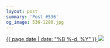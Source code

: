```yaml
---
layout: post
summary: 'Post #536'
og_image: 536-1280.jpg
---
```


<p>
 <time>
  <a href="/536">
   {{ page.date | date: "%B %-d, %Y" }}
  </a>
 </time>
 <a href="/536">
  <img sizes="(min-width: 700px) 50vw, calc(100vw - 2rem)" src="{{ site.assets_url }}/536-640.jpg" srcset="{{ site.assets_url }}/536-320.jpg 320w, {{ site.assets_url }}/536-640.jpg 640w, {{ site.assets_url }}/536-960.jpg 960w, {{ site.assets_url }}/536-1280.jpg 1280w"/>
 </a>
</p>
